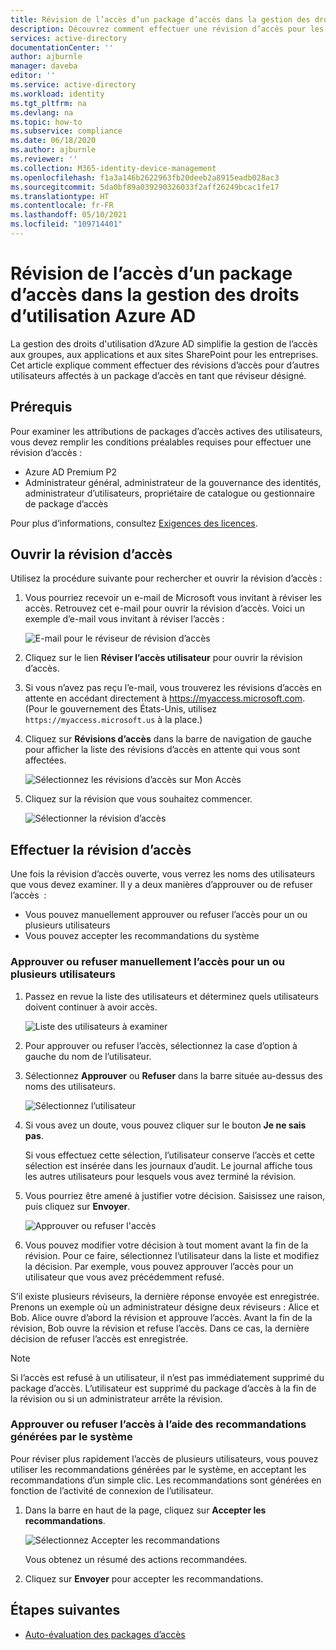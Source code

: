 ```yaml
---
title: Révision de l’accès d’un package d’accès dans la gestion des droits d’utilisation Azure AD
description: Découvrez comment effectuer une révision d’accès pour les packages d’accès de gestion des droits d’utilisation dans les révisions d’accès Azure Active Directory (préversion).
services: active-directory
documentationCenter: ''
author: ajburnle
manager: daveba
editor: ''
ms.service: active-directory
ms.workload: identity
ms.tgt_pltfrm: na
ms.devlang: na
ms.topic: how-to
ms.subservice: compliance
ms.date: 06/18/2020
ms.author: ajburnle
ms.reviewer: ''
ms.collection: M365-identity-device-management
ms.openlocfilehash: f1a3a146b2622963fb20deeb2a8915eadb028ac3
ms.sourcegitcommit: 5da0bf89a039290326033f2aff26249bcac1fe17
ms.translationtype: HT
ms.contentlocale: fr-FR
ms.lasthandoff: 05/10/2021
ms.locfileid: "109714401"
---
```

# <a name="review-access-of-an-access-package-in-azure-ad-entitlement-management"></a>Révision de l’accès d’un package d’accès dans la gestion des droits d’utilisation Azure AD

La gestion des droits d'utilisation d’Azure AD simplifie la gestion de l’accès aux groupes, aux applications et aux sites SharePoint pour les entreprises. Cet article explique comment effectuer des révisions d’accès pour d’autres utilisateurs affectés à un package d’accès en tant que réviseur désigné.

## <a name="prerequisites"></a>Prérequis

Pour examiner les attributions de packages d’accès actives des utilisateurs, vous devez remplir les conditions préalables requises pour effectuer une révision d’accès :
- Azure AD Premium P2
- Administrateur général, administrateur de la gouvernance des identités, administrateur d’utilisateurs, propriétaire de catalogue ou gestionnaire de package d’accès

Pour plus d’informations, consultez [Exigences des licences](entitlement-management-overview.md#license-requirements).


## <a name="open-the-access-review"></a>Ouvrir la révision d’accès

Utilisez la procédure suivante pour rechercher et ouvrir la révision d’accès :

1. Vous pourriez recevoir un e-mail de Microsoft vous invitant à réviser les accès. Retrouvez cet e-mail pour ouvrir la révision d’accès. Voici un exemple d’e-mail vous invitant à réviser l’accès :
    
    ![E-mail pour le réviseur de révision d’accès](./media/entitlement-management-access-reviews-review-access/review-access-reviewer-email.png)

1. Cliquez sur le lien **Réviser l’accès utilisateur** pour ouvrir la révision d’accès. 

1. Si vous n’avez pas reçu l’e-mail, vous trouverez les révisions d’accès en attente en accédant directement à https://myaccess.microsoft.com.  (Pour le gouvernement des États-Unis, utilisez `https://myaccess.microsoft.us` à la place.)

1. Cliquez sur **Révisions d’accès** dans la barre de navigation de gauche pour afficher la liste des révisions d’accès en attente qui vous sont affectées.
    
    ![Sélectionnez les révisions d’accès sur Mon Accès](./media/entitlement-management-access-reviews-review-access/review-access-myaccess-select-access-review.png)

1. Cliquez sur la révision que vous souhaitez commencer.
    
    ![Sélectionner la révision d’accès](./media/entitlement-management-access-reviews-review-access/review-access-select-access-review.png)

## <a name="perform-the-access-review"></a>Effectuer la révision d’accès

Une fois la révision d’accès ouverte, vous verrez les noms des utilisateurs que vous devez examiner. Il y a deux manières d’approuver ou de refuser l’accès  :
- Vous pouvez manuellement approuver ou refuser l’accès pour un ou plusieurs utilisateurs
- Vous pouvez accepter les recommandations du système

### <a name="manually-approve-or-deny-access-for-one-or-more-users"></a>Approuver ou refuser manuellement l’accès pour un ou plusieurs utilisateurs
1. Passez en revue la liste des utilisateurs et déterminez quels utilisateurs doivent continuer à avoir accès.

    ![Liste des utilisateurs à examiner](./media/entitlement-management-access-reviews-review-access/review-access-list-of-users.png)

1. Pour approuver ou refuser l’accès, sélectionnez la case d’option à gauche du nom de l’utilisateur.

1. Sélectionnez **Approuver** ou **Refuser** dans la barre située au-dessus des noms des utilisateurs.

    ![Sélectionnez l’utilisateur](./media/entitlement-management-access-reviews-review-access/review-access-select-users.png)

1. Si vous avez un doute, vous pouvez cliquer sur le bouton **Je ne sais pas**.

    Si vous effectuez cette sélection, l’utilisateur conserve l’accès et cette sélection est insérée dans les journaux d’audit. Le journal affiche tous les autres utilisateurs pour lesquels vous avez terminé la révision.

1. Vous pourriez être amené à justifier votre décision. Saisissez une raison, puis cliquez sur **Envoyer**.

    ![Approuver ou refuser l'accès](./media/entitlement-management-access-reviews-review-access/review-access-decision-approve.png)

1. Vous pouvez modifier votre décision à tout moment avant la fin de la révision. Pour ce faire, sélectionnez l’utilisateur dans la liste et modifiez la décision. Par exemple, vous pouvez approuver l’accès pour un utilisateur que vous avez précédemment refusé.

S’il existe plusieurs réviseurs, la dernière réponse envoyée est enregistrée. Prenons un exemple où un administrateur désigne deux réviseurs : Alice et Bob. Alice ouvre d’abord la révision et approuve l’accès. Avant la fin de la révision, Bob ouvre la révision et refuse l’accès. Dans ce cas, la dernière décision de refuser l’accès est enregistrée.

>[!NOTE]
>Si l’accès est refusé à un utilisateur, il n’est pas immédiatement supprimé du package d’accès. L’utilisateur est supprimé du package d’accès à la fin de la révision ou si un administrateur arrête la révision.

### <a name="approve-or-deny-access-using-the-system-generated-recommendations"></a>Approuver ou refuser l’accès à l’aide des recommandations générées par le système

Pour réviser plus rapidement l’accès de plusieurs utilisateurs, vous pouvez utiliser les recommandations générées par le système, en acceptant les recommandations d’un simple clic. Les recommandations sont générées en fonction de l’activité de connexion de l’utilisateur.

1.  Dans la barre en haut de la page, cliquez sur **Accepter les recommandations**.
    
    ![Sélectionnez Accepter les recommandations](./media/entitlement-management-access-reviews-review-access/review-access-use-recommendations.png)
    
    Vous obtenez un résumé des actions recommandées.

1.  Cliquez sur **Envoyer** pour accepter les recommandations.

## <a name="next-steps"></a>Étapes suivantes

- [Auto-évaluation des packages d’accès](entitlement-management-access-reviews-self-review.md)